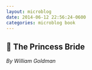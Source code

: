 ```yaml
---
layout: microblog
date: 2014-06-12 22:56:24-0600
categories: microblog book
---
```

## 📖 The Princess Bride
*By William Goldman*